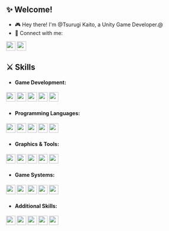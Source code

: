 ## :sparkles: Welcome!

- :video_game: Hey there! I'm @Tsurugi Kaito, a Unity Game Developer.@
- :link: Connect with me:

<a href="https://mail.google.com/mail/?view=cm&fs=1&to=tsurugi3333@gmail.com" target="_blank"><img height="25" src="https://img.shields.io/badge/Gmail-D14836?style=for-the-badge&logo=gmail&logoColor=white"></a>
<a  href="https://twitter.com/akratos_god"><img height="25" src="https://img.shields.io/badge/twitter (X)-000000?style=for-the-badge&logo=X&logoColor=white"></a>

## :crossed_swords: Skills

- #### Game Development:

<div align="left">
<img height="25" src="https://img.shields.io/badge/Unity-100000?style=for-the-badge&logo=unity&logoColor=white">
<img height="25" src="https://img.shields.io/badge/C%23-239120?style=for-the-badge&logo=c-sharp&logoColor=white">
<img height="25" src="https://img.shields.io/badge/Shader Programming-FF6F00?style=for-the-badge&logo=shader&logoColor=white">
<img height="25" src="https://img.shields.io/badge/Game Design-5C2D91?style=for-the-badge&logo=game&logoColor=white">
<img height="25" src="https://img.shields.io/badge/3D Physics-00B4D8?style=for-the-badge&logo=physics&logoColor=white">
</div>

- #### Programming Languages:

<div align="left">
<img height="25" src="https://img.shields.io/badge/C%23-239120?style=for-the-badge&logo=c-sharp&logoColor=white">
<img height="25" src="https://img.shields.io/badge/C%2B%2B-00599C?style=for-the-badge&logo=c%2B%2B&logoColor=white">
<img height="25" src="https://img.shields.io/badge/JavaScript-323325?style=for-the-badge&logo=javascript&logoColor=F7DF1E">
<img height="25" src="https://img.shields.io/badge/TypeScript-007ACC?style=for-the-badge&logo=typescript&logoColor=white">
<img height="25" src="https://img.shields.io/badge/Python-FFD43B?style=for-the-badge&logo=python&logoColor=blue">
</div>

- #### Graphics & Tools:

<div align="left">
<img height="25" src="https://img.shields.io/badge/Blender-F5792A?style=for-the-badge&logo=blender&logoColor=white">
<img height="25" src="https://img.shields.io/badge/Visual_Studio-5C2D91?style=for-the-badge&logo=visual%20studio&logoColor=white">
<img height="25" src="https://img.shields.io/badge/Rider-000000?style=for-the-badge&logo=Rider&logoColor=white">
<img height="25" src="https://img.shields.io/badge/Git-F05032?style=for-the-badge&logo=git&logoColor=white">
<img height="25" src="https://img.shields.io/badge/HLSL-3776AB?style=for-the-badge&logo=shader&logoColor=white">
</div>

- #### Game Systems:

<div align="left">
<img height="25" src="https://img.shields.io/badge/Animation Systems-FF4B4B?style=for-the-badge&logo=animation&logoColor=white">
<img height="25" src="https://img.shields.io/badge/AI Pathfinding-00A1E0?style=for-the-badge&logo=ai&logoColor=white">
<img height="25" src="https://img.shields.io/badge/Gameplay Systems-76B900?style=for-the-badge&logo=gamepad&logoColor=white">
<img height="25" src="https://img.shields.io/badge/Procedural Generation-FF6F00?style=for-the-badge&logo=random&logoColor=white">
<img height="25" src="https://img.shields.io/badge/Multiplayer Networking-007ACC?style=for-the-badge&logo=network&logoColor=white">
</div>

- #### Additional Skills:

<div align="left">
<img height="25" src="https://img.shields.io/badge/Firebase-FFCA28?style=for-the-badge&logo=firebase&logoColor=black">
<img height="25" src="https://img.shields.io/badge/UI_Design-FF4785?style=for-the-badge&logo=ui&logoColor=white">
<img height="25" src="https://img.shields.io/badge/Performance Optimization-2496ED?style=for-the-badge&logo=optimization&logoColor=white">
<img height="25" src="https://img.shields.io/badge/AR/VR Development-007FB1?style=for-the-badge&logo=ar&logoColor=white">
<img height="25" src="https://img.shields.io/badge/Mobile Development-3DDC84?style=for-the-badge&logo=mobile&logoColor=white">
</div>
